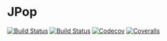 # JPop

[![Build Status](https://travis-ci.com/dpriego87/JPop.jl.svg?branch=master)](https://travis-ci.com/dpriego87/JPop.jl)
[![Build Status](https://ci.appveyor.com/api/projects/status/github/dpriego87/JPop.jl?svg=true)](https://ci.appveyor.com/project/dpriego87/JPop-jl)
[![Codecov](https://codecov.io/gh/dpriego87/JPop.jl/branch/master/graph/badge.svg)](https://codecov.io/gh/dpriego87/JPop.jl)
[![Coveralls](https://coveralls.io/repos/github/dpriego87/JPop.jl/badge.svg?branch=master)](https://coveralls.io/github/dpriego87/JPop.jl?branch=master)
